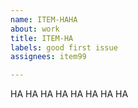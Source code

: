 ```yaml
---
name: ITEM-HAHA
about: work
title: ITEM-HA
labels: good first issue
assignees: item99

---
```


HA HA HA HA HA HA HA HA
